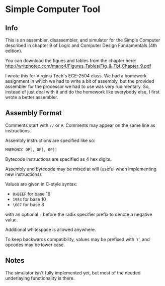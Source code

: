 # Simple Computer Tool

## Info

This is an assembler, disassembler, and simulator for the Simple Computer
described in chapter 9 of Logic and Computer Design Fundamentals (4th edition).

You can download the figues and tables from the chapter here:
<http://writphotec.com/mano4/Figures_Tables/Fig_&_Tbl_Chapter_9.pdf>

I wrote this for Virginia Tech's ECE-2504 class. We had a homework assignment
in which we had to write a bit of assembly, but the provided assembler for the
processor we had to use was very rudimentary. So, instead of just deal with it
and do the homework like everybody else, I first wrote a better assembler.

## Assembly Format

Comments start with `//` or `#`.
Comments may appear on the same line as instructions.

Assembly instructions are specified like so:

    MNEMONIC OP[, OP[, OP]]

Bytecode instructions are specified as 4 hex digits.

Assembly and bytecode may be mixed at will
(useful when implementing new instructions).

Values are given in C-style syntax:

* `0xBEEF` for base 16
* `1984` for base 10
* `\007` for base 8

with an optional `-` before the radix specifier prefix to denote a negative
value.

Additional whitespace is allowed anywhere.

To keep backwards compatibility, values may be prefixed with 'r',
and opcodes may be lower case.

## Notes

The simulator isn't fully implemented yet, but most of the needed underlaying
functionality is there.
